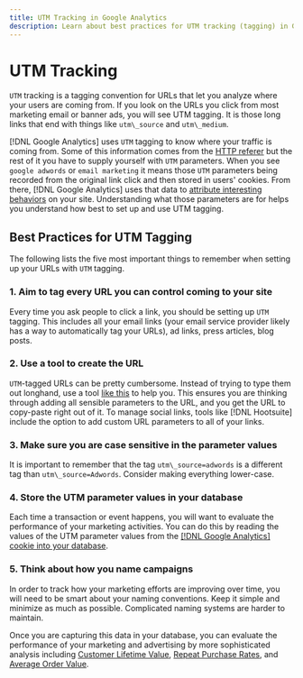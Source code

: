 ```yaml
---
title: UTM Tracking in Google Analytics
description: Learn about best practices for UTM tracking (tagging) in Google Analytics. 
---
```

# UTM Tracking

`UTM` tracking is a tagging convention for URLs that let you analyze where your users are coming from. If you look on the URLs you click from most marketing email or banner ads, you will see UTM tagging. It is those long links that end with things like `utm\_source` and `utm\_medium`.

[!DNL Google Analytics] uses `UTM` tagging to know where your traffic is coming from. Some of this information comes from the [HTTP referer](https://en.wikipedia.org/wiki/HTTP_referer) but the rest of it you have to supply yourself with `UTM` parameters. When you see `google adwords` or `email marketing` it means those `UTM` parameters being recorded from the original link click and then stored in users' cookies. From there, [!DNL Google Analytics] uses that data to [attribute interesting behaviors](../data-analyst/analysis/google-track-user-acq.md) on your site. Understanding what those parameters are for helps you understand how best to set up and use UTM tagging.

## Best Practices for UTM Tagging

The following lists the five most important things to remember when setting up your URLs with `UTM` tagging.

### 1. Aim to tag every URL you can control coming to your site

Every time you ask people to click a link, you should be setting up `UTM` tagging. This includes all your email links (your email service provider likely has a way to automatically tag your URLs), ad links, press articles, blog posts.

### 2. Use a tool to create the URL

`UTM`-tagged URLs can be pretty cumbersome. Instead of trying to type them out longhand, use a tool [like this](https://support.google.com/analytics/answer/1033867?hl=en) to help you. This ensures you are thinking through adding all sensible parameters to the URL, and you get the URL to copy-paste right out of it. To manage social links, tools like [!DNL Hootsuite] include the option to add custom URL parameters to all of your links.

### 3. Make sure you are case sensitive in the parameter values

It is important to remember that the tag `utm\_source=adwords` is a different tag than `utm\_source=Adwords`. Consider making everything lower-case.

### 4. Store the UTM parameter values in your database

Each time a transaction or event happens, you will want to evaluate the performance of your marketing activities. You can do this by reading the values of the UTM parameter values from the [[!DNL Google Analytics] cookie into your database](../data-analyst/analysis/google-track-user-acq.md).

### 5. Think about how you name campaigns

In order to track how your marketing efforts are improving over time, you will need to be smart about your naming conventions. Keep it simple and minimize as much as possible. Complicated naming systems are harder to maintain. 

Once you are capturing this data in your database, you can evaluate the performance of your marketing and advertising by more sophisticated analysis including [Customer Lifetime Value](../data-analyst/analysis/ess-expected-ltv.md), [Repeat Purchase Rates](../data-analyst/analysis/repurchase-behavior.md), and [Average Order Value](../data-analyst/analysis/basic-analytics.md).
